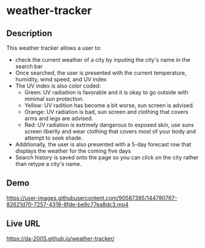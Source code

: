 # weather-tracker

## Description
This weather tracker allows a user to: 
- check the current weather of a city by inputing the city's name in the search bar 
- Once searched, the user is presented with the current temperature, humidity, wind speed, and UV index
- The UV index is also color coded: 
    - Green: UV radiaition is favorable and it is okay to go outside with minimal sun protection.
    - Yellow: UV radition has become a bit worse, sun screen is advised.
    - Orange: UV radiation is bad, sun screen and clothing that covers arms and legs are advised.
    - Red: UV radiation is extrmely dangerous to exposed skin, use suns screen liberlly and wear clothing that covers most of your body and attempt to seek shade.
- Additionally, the user is also presented with a 5-day forecast row that displays the weather for the coming five days
- Search history is saved onto the page so you can click on the city rather than retype a city's name.

## Demo
https://user-images.githubusercontent.com/90587395/144780767-82621d70-7257-4318-8fde-be9c77ea8dc3.mp4

## Live URL
https://da-2005.github.io/weather-tracker/
